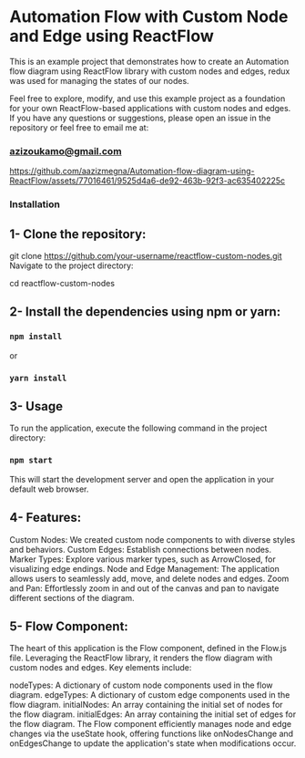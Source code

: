 # Automation Flow with Custom Node and Edge using ReactFlow 

This is an example project that demonstrates how to create an Automation flow diagram using ReactFlow library with custom nodes and edges, redux was used for managing the states of our nodes.

Feel free to explore, modify, and use this example project as a foundation for your own ReactFlow-based applications with custom nodes and edges. If you have any questions or suggestions, please open an issue in the repository or feel free to email me at:

### azizoukamo@gmail.com

https://github.com/aazizmegna/Automation-flow-diagram-using-ReactFlow/assets/77016461/9525d4a6-de92-463b-92f3-ac635402225c


### Installation

## 1- Clone the repository:

git clone https://github.com/your-username/reactflow-custom-nodes.git
Navigate to the project directory:

cd reactflow-custom-nodes

## 2- Install the dependencies using npm or yarn:

### `npm install`

or

### `yarn install`

## 3- Usage

To run the application, execute the following command in the project directory:

### `npm start`

This will start the development server and open the application in your default web browser.

## 4- Features:

Custom Nodes: We created custom node components to with diverse styles and behaviors.
Custom Edges: Establish connections between nodes.
Marker Types: Explore various marker types, such as ArrowClosed, for visualizing edge endings.
Node and Edge Management: The application allows users to seamlessly add, move, and delete nodes and edges.
Zoom and Pan: Effortlessly zoom in and out of the canvas and pan to navigate different sections of the diagram.

## 5- Flow Component:

The heart of this application is the Flow component, defined in the Flow.js file. Leveraging the ReactFlow library, it renders the flow diagram with custom nodes and edges. Key elements include:

nodeTypes: A dictionary of custom node components used in the flow diagram.
edgeTypes: A dictionary of custom edge components used in the flow diagram.
initialNodes: An array containing the initial set of nodes for the flow diagram.
initialEdges: An array containing the initial set of edges for the flow diagram.
The Flow component efficiently manages node and edge changes via the useState hook, offering functions like onNodesChange and onEdgesChange to update the application's state when modifications occur.




